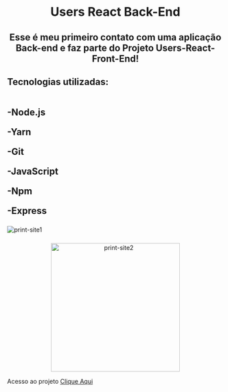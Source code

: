 <h1 align="center"> Users React Back-End </h1>
<h2 align="center">Esse é meu primeiro contato com uma aplicação Back-end e faz parte do Projeto Users-React-Front-End!</h2>

<h2>Tecnologias utilizadas:
 <br> <br>
  <p>-Node.js</p>
  <p>-Yarn</p>
  <p>-Git</p>
  <p>-JavaScript</p>
  <p>-Npm</p>
  <p>-Express</p>
</h2> 

<h3 align="center"> </h3>

<img src="" alt="print-site1">

<h3 align="center"> </h3>

<div align="center">

<img src="" alt="print-site2" width="300px">

</div>

 <footer>
 <p>
  
  Acesso ao projeto <a href="" target="_blank">Clique Aqui <a>
  
 </p>
</footer>
